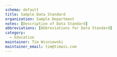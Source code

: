 ```yaml
---
schema: default
title: Sample Data Standard
organization: Sample Department
notes: [Description of Data Standard]
abbreviations: [Abbreviations for Data Standard]
category:
  - Education
maintainer: Tim Wisniewski
maintainer_email: tim@timwis.com
---
```

